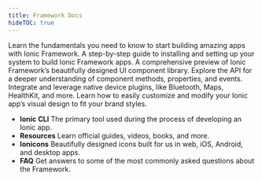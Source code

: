 ```yaml
---
title: Framework Docs
hideTOC: true
---
```


<div class="cards">
  <card-link headline="Introduction"
             has-icon="true"
             url="/docs/intro/intro">
    Learn the fundamentals you need to know to start building amazing apps with
    Ionic Framework.
  </card-link>
  <card-link headline="Installation"
             has-icon="true"
             url="/docs/getting-started/installation">
    A step-by-step guide to installing and setting up your system to build Ionic
    Framework apps.
  </card-link>
  <card-link headline="UI Components"
             has-icon="true"
             url="/docs/components">
    A comprehensive preview of Ionic Framework’s beautifully designed UI component library.
  </card-link>
  <card-link headline="API Reference"
             has-icon="true"
             url="/docs/api/intro">
    Explore the API for a deeper understanding of component methods, properties, and events.
  </card-link>
  <card-link headline="Native APIs"
             has-icon="true"
             url="/docs/native/action-sheet">
    Integrate and leverage native device plugins, like Bluetooth, Maps,
    HealthKit, and more.
  </card-link>
  <card-link headline="Theming"
             has-icon="true"
             url="/docs/theming/basics">
    Learn how to easily customize and modify your Ionic app’s visual design to
    fit your brand styles.
  </card-link>
</div>

<ul class="others">
  <li class="cli">
    <stencil-route-link url="/docs/cli/ionic-angular/commands">
      <strong>Ionic CLI</strong>
      <span>
        The primary tool used during the process of developing an Ionic app.
      </span>
    </stencil-route-link>
  </li>
  <li class="resources">
    <stencil-route-link url="/docs/resources">
      <strong>Resources</strong>
      <span>Learn official guides, videos, books, and more.</span>
    </stencil-route-link>
  </li>
  <li class="_ionicons">
    <stencil-route-link url="/docs/ionicons">
      <strong>Ionicons</strong>
      <span>
        Beautifully designed icons built for us in web, iOS, Android, and
        desktop apps.
      </span>
    </stencil-route-link>
  </li>
  <li class="faq">
    <stencil-route-link url="/docs/faq">
      <strong>FAQ</strong>
      <span>
        Get answers to some of the most commonly asked questions about the
        Framework.
      </span>
    </stencil-route-link>
  </li>
</ul>
